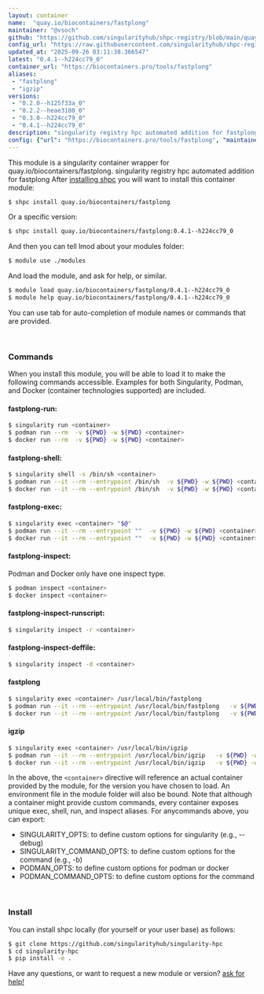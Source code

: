 ```yaml
---
layout: container
name:  "quay.io/biocontainers/fastplong"
maintainer: "@vsoch"
github: "https://github.com/singularityhub/shpc-registry/blob/main/quay.io/biocontainers/fastplong/container.yaml"
config_url: "https://raw.githubusercontent.com/singularityhub/shpc-registry/main/quay.io/biocontainers/fastplong/container.yaml"
updated_at: "2025-09-26 03:11:38.366547"
latest: "0.4.1--h224cc79_0"
container_url: "https://biocontainers.pro/tools/fastplong"
aliases:
 - "fastplong"
 - "igzip"
versions:
 - "0.2.0--h125f33a_0"
 - "0.2.2--heae3180_0"
 - "0.3.0--h224cc79_0"
 - "0.4.1--h224cc79_0"
description: "singularity registry hpc automated addition for fastplong"
config: {"url": "https://biocontainers.pro/tools/fastplong", "maintainer": "@vsoch", "description": "singularity registry hpc automated addition for fastplong", "latest": {"0.4.1--h224cc79_0": "sha256:964674a0c7433fe85b00a319c9f9f7909ac69ca882700cea2a9f06aca04dd879"}, "tags": {"0.2.0--h125f33a_0": "sha256:b015a7fc10675cd23f6191ef26e1d8d8cd42453a794587309ceb4785bf065485", "0.2.2--heae3180_0": "sha256:ad1b620b4899fdb37a90388b9db0f35adb5952caddcccef495a2e392d6387192", "0.3.0--h224cc79_0": "sha256:cb798120d765a97db01c8a4e7a71ced8add45010bd6073fe8a191e84a0ee5498", "0.4.1--h224cc79_0": "sha256:964674a0c7433fe85b00a319c9f9f7909ac69ca882700cea2a9f06aca04dd879"}, "docker": "quay.io/biocontainers/fastplong", "aliases": {"fastplong": "/usr/local/bin/fastplong", "igzip": "/usr/local/bin/igzip"}}
---
```


This module is a singularity container wrapper for quay.io/biocontainers/fastplong.
singularity registry hpc automated addition for fastplong
After [installing shpc](#install) you will want to install this container module:


```bash
$ shpc install quay.io/biocontainers/fastplong
```

Or a specific version:

```bash
$ shpc install quay.io/biocontainers/fastplong:0.4.1--h224cc79_0
```

And then you can tell lmod about your modules folder:

```bash
$ module use ./modules
```

And load the module, and ask for help, or similar.

```bash
$ module load quay.io/biocontainers/fastplong/0.4.1--h224cc79_0
$ module help quay.io/biocontainers/fastplong/0.4.1--h224cc79_0
```

You can use tab for auto-completion of module names or commands that are provided.

<br>

### Commands

When you install this module, you will be able to load it to make the following commands accessible.
Examples for both Singularity, Podman, and Docker (container technologies supported) are included.

#### fastplong-run:

```bash
$ singularity run <container>
$ podman run --rm  -v ${PWD} -w ${PWD} <container>
$ docker run --rm  -v ${PWD} -w ${PWD} <container>
```

#### fastplong-shell:

```bash
$ singularity shell -s /bin/sh <container>
$ podman run --it --rm --entrypoint /bin/sh  -v ${PWD} -w ${PWD} <container>
$ docker run --it --rm --entrypoint /bin/sh  -v ${PWD} -w ${PWD} <container>
```

#### fastplong-exec:

```bash
$ singularity exec <container> "$@"
$ podman run --it --rm --entrypoint ""  -v ${PWD} -w ${PWD} <container> "$@"
$ docker run --it --rm --entrypoint ""  -v ${PWD} -w ${PWD} <container> "$@"
```

#### fastplong-inspect:

Podman and Docker only have one inspect type.

```bash
$ podman inspect <container>
$ docker inspect <container>
```

#### fastplong-inspect-runscript:

```bash
$ singularity inspect -r <container>
```

#### fastplong-inspect-deffile:

```bash
$ singularity inspect -d <container>
```


#### fastplong

```bash
$ singularity exec <container> /usr/local/bin/fastplong
$ podman run --it --rm --entrypoint /usr/local/bin/fastplong   -v ${PWD} -w ${PWD} <container> -c " $@"
$ docker run --it --rm --entrypoint /usr/local/bin/fastplong   -v ${PWD} -w ${PWD} <container> -c " $@"
```


#### igzip

```bash
$ singularity exec <container> /usr/local/bin/igzip
$ podman run --it --rm --entrypoint /usr/local/bin/igzip   -v ${PWD} -w ${PWD} <container> -c " $@"
$ docker run --it --rm --entrypoint /usr/local/bin/igzip   -v ${PWD} -w ${PWD} <container> -c " $@"
```



In the above, the `<container>` directive will reference an actual container provided
by the module, for the version you have chosen to load. An environment file in the
module folder will also be bound. Note that although a container
might provide custom commands, every container exposes unique exec, shell, run, and
inspect aliases. For anycommands above, you can export:

 - SINGULARITY_OPTS: to define custom options for singularity (e.g., --debug)
 - SINGULARITY_COMMAND_OPTS: to define custom options for the command (e.g., -b)
 - PODMAN_OPTS: to define custom options for podman or docker
 - PODMAN_COMMAND_OPTS: to define custom options for the command

<br>

### Install

You can install shpc locally (for yourself or your user base) as follows:

```bash
$ git clone https://github.com/singularityhub/singularity-hpc
$ cd singularity-hpc
$ pip install -e .
```

Have any questions, or want to request a new module or version? [ask for help!](https://github.com/singularityhub/singularity-hpc/issues)